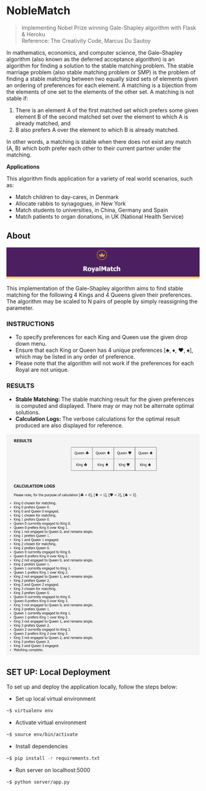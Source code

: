 # NobleMatch
>Implementing Nobel Prize winning Gale-Shapley algorithm with Flask &amp; Heroku \
>Reference: The Creativity Code, Marcus Du Sautoy


In mathematics, economics, and computer science, the Gale–Shapley algorithm (also known as the deferred acceptance algorithm) is an algorithm for finding a solution to the stable matching problem. The stable marriage problem (also stable matching problem or SMP) is the problem of finding a stable matching between two equally sized sets of elements given an ordering of preferences for each element. A matching is a bijection from the elements of one set to the elements of the other set. A matching is not stable if:

1. There is an element A of the first matched set which prefers some given element B of the second matched set over the element to which A is already matched, and
2. B also prefers A over the element to which B is already matched.

In other words, a matching is stable when there does not exist any match (A, B) which both prefer each other to their current partner under the matching.

<b> Applications </b>

This algorithm finds application for a variety of real world scenarios, such as:
* Match children to day-cares, in Denmark
* Allocate rabbis to synagogues, in New York
* Match students to universities, in China, Germany and Spain
* Match patients to organ donations, in UK (National Health Service)

## About 

<img src="client/assets/Header.png">

This implementation of the Gale–Shapley algorithm aims to find stable matching for the following 4 Kings and 4 Queens given their preferences. The algorithm may be scaled to N pairs of people by simply reassigning the parameter.

### INSTRUCTIONS
* To specify preferences for each King and Queen use the given drop down menu.
* Ensure that each King or Queen has 4 unique preferences [♣, ♦, ♥, ♠], which may be listed in any order of preference.
* Please note that the algorithm will not work if the preferences for each Royal are not unique.

### RESULTS
* <b> Stable Matching: </b> The stable matching result for the given preferences is computed and displayed. There may or may not be alternate optimal solutions.
* <b> Calculation Logs: </b> The verbose calculations for the optimal result produced are also displayed for reference. 

<p align="center"><img src="client/assets/Results.png" width="550"></p>

## SET UP: Local Deployment
To set up and deploy the application locally, follow the steps below: 

* Set up local virtual environment 
```bash
~$ virtualenv env
```
* Activate virtual environment
```bash
~$ source env/bin/activate 
```
* Install dependencies
```bash
~$ pip install -r requirements.txt
```
* Run server on localhost:5000
```bash
~$ python server/app.py
```
